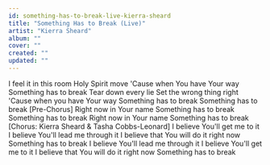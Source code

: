 ```yaml
---
id: something-has-to-break-live-kierra-sheard
title: "Something Has to Break (Live)"
artist: "Kierra Sheard"
album: ""
cover: ""
created: ""
updated: ""
---
```


I feel it in this room
Holy Spirit move
'Cause when You have Your way
Something has to break
Tear down every lie
Set the wrong thing right
'Cause when you have Your way
Something has to break
Something has to break
[Pre-Chorus]
Right now in Your name
Something has to break
Something has to break
Right now in Your name
Something has to break
[Chorus: Kierra Sheard & Tasha Cobbs-Leonard]
I believe You'll get me to it
I believe You'll lead me through it
I believe that You will do it right now
Something has to break
I believe You'll lead me through it
I believe You'll get me to it
I believe that You will do it right now
Something has to break